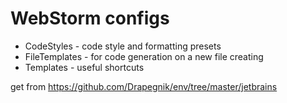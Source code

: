 # WebStorm configs

- CodeStyles - code style and formatting presets
- FileTemplates - for code generation on a new file creating
- Templates - useful shortcuts


get from https://github.com/Drapegnik/env/tree/master/jetbrains